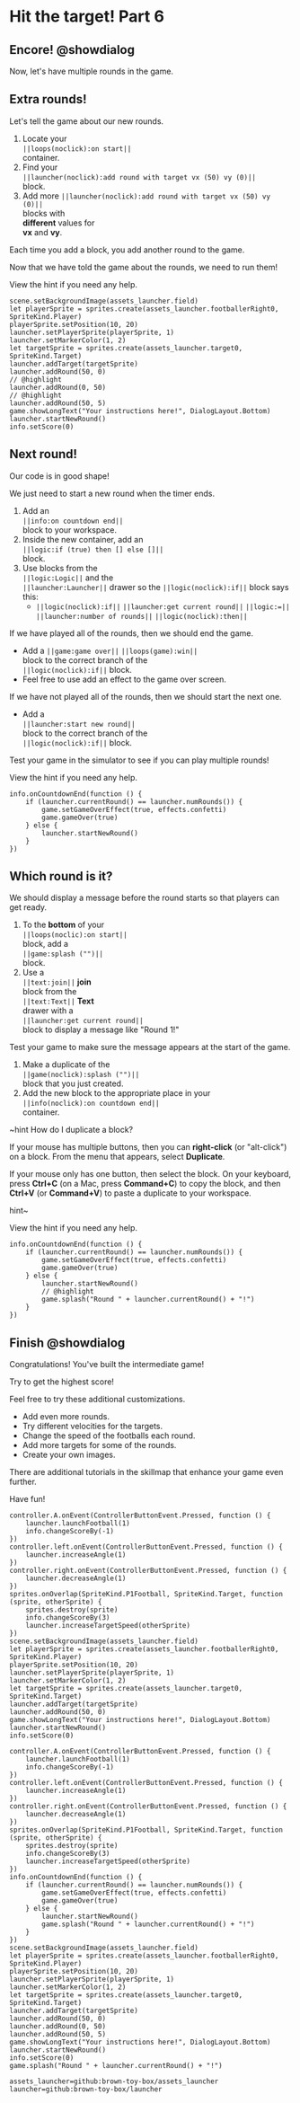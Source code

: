 # Hit the target! Part 6

## Encore! @showdialog

Now, let's have multiple rounds in the game.

## Extra rounds!

Let's tell the game about our new rounds.

1.  Locate your   
``||loops(noclick):on start||``   
container.
1.  Find your   
``||launcher(noclick):add round with target vx (50) vy (0)||``   
block.
1.  Add more
``||launcher(noclick):add round with target vx (50) vy (0)||``   
blocks with   
**different** values for   
**vx** and **vy**.

Each time you add a block, you add another round to the game.

Now that we have told the game about the rounds, we need to run them!

View the hint if you need any help.

```blocks
scene.setBackgroundImage(assets_launcher.field)
let playerSprite = sprites.create(assets_launcher.footballerRight0, SpriteKind.Player)
playerSprite.setPosition(10, 20)
launcher.setPlayerSprite(playerSprite, 1)
launcher.setMarkerColor(1, 2)
let targetSprite = sprites.create(assets_launcher.target0, SpriteKind.Target)
launcher.addTarget(targetSprite)
launcher.addRound(50, 0)
// @highlight
launcher.addRound(0, 50)
// @highlight
launcher.addRound(50, 5)
game.showLongText("Your instructions here!", DialogLayout.Bottom)
launcher.startNewRound()
info.setScore(0)
```

## Next round!

Our code is in good shape!

We just need to start a new round when the timer ends.

1.  Add an   
``||info:on countdown end||``   
block to your workspace.
1.  Inside the new container, add an   
``||logic:if (true) then [] else []||``   
block.
1.  Use blocks from the   
``||logic:Logic||`` and the   
``||launcher:Launcher||`` drawer
so the ``||logic(noclick):if||`` block says this:
    -   ``||logic(noclick):if||``
    ``||launcher:get current round||``
    ``||logic:=||``
    ``||launcher:number of rounds||``
    ``||logic(noclick):then||``

If we have played all of the rounds, then we should end the game.   

-   Add a
``||game:game over||`` ``||loops(game):win||``   
block to the correct branch of the   
``||logic(noclick):if||`` block.
-   Feel free to use add an effect to the game over screen.

If we have not played all of the rounds, then we should start the next one.

-   Add a   
``||launcher:start new round||``   
block to the correct branch of the   
``||logic(noclick):if||`` block.

Test your game in the simulator to see if you can play multiple rounds!

View the hint if you need any help.

```block
info.onCountdownEnd(function () {
    if (launcher.currentRound() == launcher.numRounds()) {
        game.setGameOverEffect(true, effects.confetti)
        game.gameOver(true)
    } else {
        launcher.startNewRound()
    }
})
```

## Which round is it?

We should display a message before the round starts
so that players can get ready.

1.  To the **bottom** of your   
``||loops(noclic):on start||``   
block, add a   
``||game:splash ("")||``   
block.
1.  Use a   
``||text:join||`` **join**   
block from the   
``||text:Text||`` **Text**   
drawer with a   
``||launcher:get current round||``   
block to display a message
like "Round 1!"

Test your game to make sure the message appears
at the start of the game.

1.  Make a duplicate of the   
``||game(noclick):splash ("")||``   
block that you just created.
1.  Add the new block to the appropriate place
in your   
``||info(noclick):on countdown end||``   
container.

~hint How do I duplicate a block?

If your mouse has multiple buttons,
then you can **right-click** (or "alt-click")
on a block. From the menu that appears,
select **Duplicate**.

If your mouse only has one button,
then select the block. On your keyboard,
press **Ctrl+C** (on a Mac, press **Command+C**)
to copy the block, and then **Ctrl+V**
(or **Command+V**) to paste a duplicate
to your workspace.

hint~

View the hint if you need any help.

```block
info.onCountdownEnd(function () {
    if (launcher.currentRound() == launcher.numRounds()) {
        game.setGameOverEffect(true, effects.confetti)
        game.gameOver(true)
    } else {
        launcher.startNewRound()
        // @highlight
        game.splash("Round " + launcher.currentRound() + "!")
    }
})
```

## Finish @showdialog

Congratulations! You've built the intermediate game!

Try to get the highest score!

Feel free to try these additional customizations.

-   Add even more rounds.
-   Try different velocities for the targets.
-   Change the speed of the footballs each round.
-   Add more targets for some of the rounds.
-   Create your own images.

There are additional tutorials in the skillmap that enhance your game even further.

Have fun!

```template
controller.A.onEvent(ControllerButtonEvent.Pressed, function () {
    launcher.launchFootball(1)
    info.changeScoreBy(-1)
})
controller.left.onEvent(ControllerButtonEvent.Pressed, function () {
    launcher.increaseAngle(1)
})
controller.right.onEvent(ControllerButtonEvent.Pressed, function () {
    launcher.decreaseAngle(1)
})
sprites.onOverlap(SpriteKind.P1Football, SpriteKind.Target, function (sprite, otherSprite) {
    sprites.destroy(sprite)
    info.changeScoreBy(3)
    launcher.increaseTargetSpeed(otherSprite)
})
scene.setBackgroundImage(assets_launcher.field)
let playerSprite = sprites.create(assets_launcher.footballerRight0, SpriteKind.Player)
playerSprite.setPosition(10, 20)
launcher.setPlayerSprite(playerSprite, 1)
launcher.setMarkerColor(1, 2)
let targetSprite = sprites.create(assets_launcher.target0, SpriteKind.Target)
launcher.addTarget(targetSprite)
launcher.addRound(50, 0)
game.showLongText("Your instructions here!", DialogLayout.Bottom)
launcher.startNewRound()
info.setScore(0)
```

```ghost
controller.A.onEvent(ControllerButtonEvent.Pressed, function () {
    launcher.launchFootball(1)
    info.changeScoreBy(-1)
})
controller.left.onEvent(ControllerButtonEvent.Pressed, function () {
    launcher.increaseAngle(1)
})
controller.right.onEvent(ControllerButtonEvent.Pressed, function () {
    launcher.decreaseAngle(1)
})
sprites.onOverlap(SpriteKind.P1Football, SpriteKind.Target, function (sprite, otherSprite) {
    sprites.destroy(sprite)
    info.changeScoreBy(3)
    launcher.increaseTargetSpeed(otherSprite)
})
info.onCountdownEnd(function () {
    if (launcher.currentRound() == launcher.numRounds()) {
        game.setGameOverEffect(true, effects.confetti)
        game.gameOver(true)
    } else {
        launcher.startNewRound()
        game.splash("Round " + launcher.currentRound() + "!")
    }
})
scene.setBackgroundImage(assets_launcher.field)
let playerSprite = sprites.create(assets_launcher.footballerRight0, SpriteKind.Player)
playerSprite.setPosition(10, 20)
launcher.setPlayerSprite(playerSprite, 1)
launcher.setMarkerColor(1, 2)
let targetSprite = sprites.create(assets_launcher.target0, SpriteKind.Target)
launcher.addTarget(targetSprite)
launcher.addRound(50, 0)
launcher.addRound(0, 50)
launcher.addRound(50, 5)
game.showLongText("Your instructions here!", DialogLayout.Bottom)
launcher.startNewRound()
info.setScore(0)
game.splash("Round " + launcher.currentRound() + "!")
```

```package
assets_launcher=github:brown-toy-box/assets_launcher
launcher=github:brown-toy-box/launcher
```